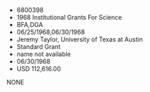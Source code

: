* 6800398
* 1968 Institutional Grants For Science
* BFA,DGA
* 06/25/1968,06/30/1968
* Jeremy Taylor, University of Texas at Austin
* Standard Grant
*   name not available
* 06/30/1968
* USD 112,616.00

NONE